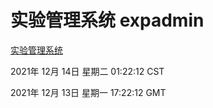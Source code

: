 # 实验管理系统 expadmin
[实验管理系统](http://59.174.25.102:56808/expadmin-782313d2-e1b1-4ea7-932e-3a55e6a1a4d0/)

2021年 12月 14日 星期二 01:22:12 CST

2021年 12月 13日 星期一 17:22:12 GMT
